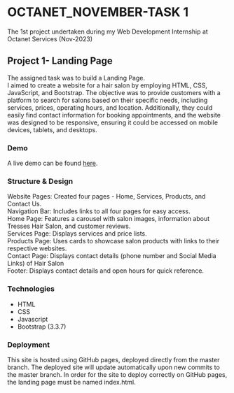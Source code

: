 # OCTANET_NOVEMBER-TASK 1

The 1st project undertaken during my Web Development Internship at Octanet Services (Nov-2023) 

## Project 1- Landing Page
The assigned task was to build a Landing Page.<br>
I aimed to create a website for a hair salon by employing HTML, CSS, JavaScript, and Bootstrap. The objective was to provide customers with a platform to search for salons based on their specific needs, including services, prices, operating hours, and location. Additionally, they could easily find contact information for booking appointments, and the website was designed to be responsive, ensuring it could be accessed on mobile devices, tablets, and desktops.

### Demo

A live demo can be found [here](https://eshaalakshmids.github.io/OCTANET_NOVEMBER-Task1/).

### Structure & Design

Website Pages: Created four pages - Home, Services, Products, and Contact Us.<br>
Navigation Bar: Includes links to all four pages for easy access.<br>
Home Page: Features a carousel with salon images, information about Tresses Hair Salon, and customer reviews.<br>
Services Page: Displays services and price lists.<br>
Products Page: Uses cards to showcase salon products with links to their respective websites.<br>
Contact Page: Displays contact details (phone number and Social Media Links) of Hair Salon<br>
Footer: Displays contact details and open hours for quick reference.<br>

### Technologies

+ HTML
+ CSS
+ Javascript
+ Bootstrap (3.3.7)

### Deployment
  
This site is hosted using GitHub pages, deployed directly from the master branch. The deployed site will update automatically upon new commits to the master branch. In order for the site to deploy correctly on GitHub pages, the landing page must be named index.html.

